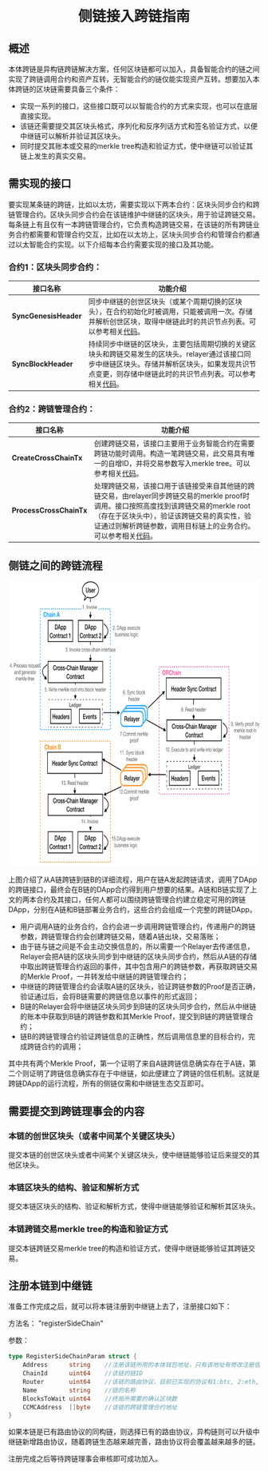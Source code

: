 <h1 align="center">侧链接入跨链指南</h1>

## 概述

本体跨链是异构链跨链解决方案，任何区块链都可以加入，具备智能合约的链之间实现了跨链调用合约和资产互转，无智能合约的链仅能实现资产互转。想要加入本体跨链的区块链需要具备三个条件：

- 实现一系列的接口，这些接口既可以以智能合约的方式来实现，也可以在底层直接实现。
- 该链还需要提交其区块头格式，序列化和反序列话方式和签名验证方式，以便中继链可以解析并验证其区块头。
- 同时提交其账本或交易的merkle tree构造和验证方式，使中继链可以验证其链上发生的真实交易。

## 需实现的接口

要实现某条链的跨链，比如以太坊，需要实现以下两本合约：区块头同步合约和跨链管理合约。区块头同步合约会在该链维护中继链的区块头，用于验证跨链交易。每条链上有且仅有一本跨链管理合约，它负责构造跨链交易，在该链的所有跨链业务合约都需要和管理合约交互，比如在以太坊上，区块头同步合约和管理合约都通过以太智能合约实现。以下介绍每本合约需要实现的接口及其功能。

### 合约1：区块头同步合约：

| 接口名称              | 功能介绍                                                     |
| --------------------- | ------------------------------------------------------------ |
| **SyncGenesisHeader** | 同步中继链的创世区块头（或某个周期切换的区块头），在合约初始化时被调用，只能被调用一次。存储并解析创世区块，取得中继链此时的共识节点列表。可以参考相关[代码](https://github.com/siovanus/ontology/tree/master/smartcontract/service/native/cross_chain/header_sync)。 |
| **SyncBlockHeader**   | 持续同步中继链的区块头，主要包括周期切换的关键区块头和跨链交易发生的区块头。relayer通过该接口同步中继链区块头。存储并解析区块头，如果发现共识节点变更，则存储中继链此时的共识节点列表。可以参考相关[代码](https://github.com/siovanus/ontology/tree/master/smartcontract/service/native/cross_chain/header_sync)。 |

### 合约2：跨链管理合约：

| 接口名称                | 功能介绍                                                     |
| ----------------------- | ------------------------------------------------------------ |
| **CreateCrossChainTx**  | 创建跨链交易，该接口主要用于业务智能合约在需要跨链功能时调用。构造一笔跨链交易，此交易具有唯一的自增ID，并将交易参数写入merkle tree。可以参考相关[代码](https://github.com/siovanus/ontology/tree/master/smartcontract/service/native/cross_chain/cross_chain_manager)。 |
| **ProcessCrossChainTx** | 处理跨链交易，该接口用于该链接受来自其他链的跨链交易，由relayer同步跨链交易的merkle proof时调用。接口按照高度找到该跨链交易的merkle root（存在于区块头中），验证该跨链交易的真实性，验证通过则解析跨链参数，调用目标链上的业务合约。可以参考相关[代码](https://github.com/siovanus/ontology/tree/master/smartcontract/service/native/cross_chain/cross_chain_manager)。 |

## 侧链之间的跨链流程

<div align=center><img width="800" height="570" src="resources/ark.png"/></div>

上图介绍了从A链跨链到链B的详细流程，用户在链A发起跨链请求，调用了DApp的跨链接口，最终会在B链的DApp合约得到用户想要的结果。A链和B链实现了上文的两本合约及其接口，任何人都可以围绕跨链管理合约建立稳定可用的跨链DApp，分别在A链和B链部署业务合约，这些合约会组成一个完整的跨链DApp。

- 用户调用A链的业务合约，合约会进一步调用跨链管理合约，传递用户的跨链参数，跨链管理合约会创建跨链交易，随着A链出块，交易落账；
- 由于链与链之间是不会主动交换信息的，所以需要一个Relayer去传递信息，Relayer会把A链的区块头同步到中继链的区块头同步合约，然后从A链的存储中取出跨链管理合约返回的事件，其中包含用户的跨链参数，再获取跨链交易的Merkle Proof，一并转发给中继链的跨链管理合约；
- 中继链的跨链管理合约会读取A链的区块头，验证跨链参数的Proof是否正确，验证通过后，会将B链需要的跨链信息以事件的形式返回；
- B链的Relayer会将中继链区块头同步到B链的区块头同步合约，然后从中继链的账本中获取到B链的跨链参数和其Merkle Proof，提交到B链的跨链管理合约；
- 链B的跨链管理合约验证跨链信息的正确性，然后调用信息里的目标合约，完成跨链合约的调用；

其中共有两个Merkle Proof，第一个证明了来自A链跨链信息确实存在于A链，第二个则证明了跨链信息确实存在于中继链，如此便建立了跨链的信任机制。这就是跨链DApp的运行流程，所有的侧链仅需和中继链生态交互即可。

## 需要提交到跨链理事会的内容

### 本链的创世区块头（或者中间某个关键区块头）

提交本链的创世区块头或者中间某个关键区块头，使中继链能够验证后来提交的其他区块头。

### 本链区块头的结构、验证和解析方式

提交本链区块头的结构、验证和解析方式，使得中继链能够验证和解析其区块头。

### 本链跨链交易merkle tree的构造和验证方式

提交本链跨链交易merkle tree的构造和验证方式，使得中继链能够验证其跨链交易。

## 注册本链到中继链

准备工作完成之后，就可以将本链注册到中继链上去了，注册接口如下：

方法名： "registerSideChain"

参数：
```go
type RegisterSideChainParam struct {
	Address      string    //注册该链所用的本体钱包地址，只有该地址有修改注册信息的权限
	ChainId      uint64    //该链的链ID
	Router       uint64    //该链的路由协议，目前已实现的协议有1:btc, 2:eth, 3:ont，同构链可以采用已有协议，异构链则需要根据上面提交的信息新增路由协议
	Name         string    //链的名称
	BlocksToWait uint64    //终局所需要的确认区块数
	CCMCAddress  []byte    //该链的跨链管理合约地址
}
```

如果本链是已有路由协议的同构链，则选择已有的路由协议，异构链则可以升级中继链新增路由协议，随着跨链生态越来越完善，路由协议将会覆盖越来越多的链。

注册完成之后等待跨链理事会审核即可成功加入。
